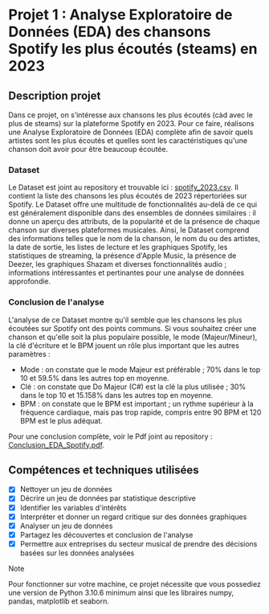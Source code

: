 # Projet 1 : Analyse Exploratoire de Données (EDA) des chansons Spotify les plus écoutés (steams) en 2023

## Description projet
Dans ce projet, on s’intéresse aux chansons les plus écoutés (càd avec le plus de steams) sur la plateforme Spotify en 2023. Pour ce faire, réalisons une Analyse Exploratoire de Données (EDA) complète afin de savoir quels artistes sont les plus écoutés et quelles sont les caractéristiques qu'une chanson doit avoir pour être beaucoup écoutée.

### Dataset
Le Dataset est joint au repository et trouvable ici : [spotify_2023.csv](https://github.com/JessAhdj/DataScience-Portfolio/blob/main/Projet%201/spotify_2023.csv). Il contient la liste des chansons les plus écoutés de 2023 répertoriées sur Spotify. Le Dataset offre une multitude de fonctionnalités au-delà de ce qui est généralement disponible dans des ensembles de données similaires : il donne un aperçu des attributs, de la popularité et de la présence de chaque chanson sur diverses plateformes musicales. Ainsi, le Dataset comprend des informations telles que le nom de la chanson, le nom du ou des artistes, la date de sortie, les listes de lecture et les graphiques Spotify, les statistiques de streaming, la présence d'Apple Music, la présence de Deezer, les graphiques Shazam et diverses fonctionnalités audio ; informations intéressantes et pertinantes pour une analyse de données approfondie.

### Conclusion de l'analyse
L'analyse de ce Dataset montre qu'il semble que les chansons les plus écoutées sur Spotify ont des points communs. Si vous souhaitez créer une chanson et qu'elle soit la plus populaire possible, le mode (Majeur/Mineur), la clé d'écriture et le BPM jouent un rôle plus important que les autres paramètres :
- Mode : on constate que le mode Majeur est préférable ; 70% dans le top 10 et 59.5% dans les autres top en moyenne.
- Clé : on constate que Do Majeur (C#) est la clé la plus utilisée ; 30% dans le top 10 et 15.158% dans les autres top en moyenne.
- BPM : on constate que le BPM est important ; un rythme supérieur à la fréquence cardiaque, mais pas trop rapide, compris entre 90 BPM et 120 BPM est le plus adéquat.

Pour une conclusion complète, voir le Pdf joint au repository : [Conclusion_EDA_Spotify.pdf](https://github.com/JessAhdj/DataScience-Portfolio/blob/main/Projet%201/Conclusion_EDA_Spotify.pdf).

## Compétences et techniques utilisées
- [x] Nettoyer un jeu de données
- [x] Décrire un jeu de données par statistique descriptive
- [x] Identifier les variables d'intérêts
- [x] Interpréter et donner un regard critique sur des données graphiques
- [x] Analyser un jeu de données
- [x] Partagez les découvertes et conclusion de l'analyse
- [x] Permettre aux entreprises du secteur musical de prendre des décisions basées sur les données analysées

> [!NOTE]
> Pour fonctionner sur votre machine, ce projet nécessite que vous possediez une version de Python 3.10.6 minimum ainsi que les libraires numpy, pandas, matplotlib et seaborn.
